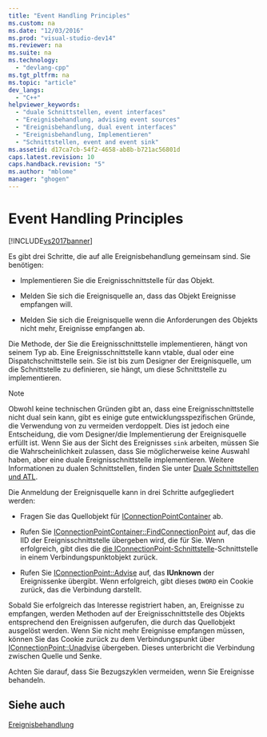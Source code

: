 ```yaml
---
title: "Event Handling Principles"
ms.custom: na
ms.date: "12/03/2016"
ms.prod: "visual-studio-dev14"
ms.reviewer: na
ms.suite: na
ms.technology: 
  - "devlang-cpp"
ms.tgt_pltfrm: na
ms.topic: "article"
dev_langs: 
  - "C++"
helpviewer_keywords: 
  - "duale Schnittstellen, event interfaces"
  - "Ereignisbehandlung, advising event sources"
  - "Ereignisbehandlung, dual event interfaces"
  - "Ereignisbehandlung, Implementieren"
  - "Schnittstellen, event and event sink"
ms.assetid: d17ca7cb-54f2-4658-ab8b-b721ac56801d
caps.latest.revision: 10
caps.handback.revision: "5"
ms.author: "mblome"
manager: "ghogen"
---
```

# Event Handling Principles
[!INCLUDE[vs2017banner](../assembler/inline/includes/vs2017banner.md)]

Es gibt drei Schritte, die auf alle Ereignisbehandlung gemeinsam sind.  Sie benötigen:  
  
-   Implementieren Sie die Ereignisschnittstelle für das Objekt.  
  
-   Melden Sie sich die Ereignisquelle an, dass das Objekt Ereignisse empfangen will.  
  
-   Melden Sie sich die Ereignisquelle wenn die Anforderungen des Objekts nicht mehr, Ereignisse empfangen ab.  
  
 Die Methode, der Sie die Ereignisschnittstelle implementieren, hängt von seinem Typ ab.  Eine Ereignisschnittstelle kann vtable, dual oder eine Dispatchschnittstelle sein.  Sie ist bis zum Designer der Ereignisquelle, um die Schnittstelle zu definieren, sie hängt, um diese Schnittstelle zu implementieren.  
  
> [!NOTE]
>  Obwohl keine technischen Gründen gibt an, dass eine Ereignisschnittstelle nicht dual sein kann, gibt es einige gute entwicklungsspezifischen Gründe, die Verwendung von zu vermeiden verdoppelt.  Dies ist jedoch eine Entscheidung, die vom Designer\/die Implementierung der Ereignisquelle erfüllt ist.  Wenn Sie aus der Sicht des Ereignisses `sink` arbeiten, müssen Sie die Wahrscheinlichkeit zulassen, dass Sie möglicherweise keine Auswahl haben, aber eine duale Ereignisschnittstelle implementieren.  Weitere Informationen zu dualen Schnittstellen, finden Sie unter [Duale Schnittstellen und ATL](../atl/dual-interfaces-and-atl.md).  
  
 Die Anmeldung der Ereignisquelle kann in drei Schritte aufgegliedert werden:  
  
-   Fragen Sie das Quellobjekt für [IConnectionPointContainer](http://msdn.microsoft.com/library/windows/desktop/ms683857) ab.  
  
-   Rufen Sie [IConnectionPointContainer::FindConnectionPoint](http://msdn.microsoft.com/library/windows/desktop/ms692476) auf, das die IID der Ereignisschnittstelle übergeben wird, die für Sie.  Wenn erfolgreich, gibt dies die [die IConnectionPoint\-Schnittstelle](http://msdn.microsoft.com/library/windows/desktop/ms694318)\-Schnittstelle in einem Verbindungspunktobjekt zurück.  
  
-   Rufen Sie [IConnectionPoint::Advise](http://msdn.microsoft.com/library/windows/desktop/ms678815) auf, das **IUnknown** der Ereignissenke übergibt.  Wenn erfolgreich, gibt dieses `DWORD` ein Cookie zurück, das die Verbindung darstellt.  
  
 Sobald Sie erfolgreich das Interesse registriert haben, an, Ereignisse zu empfangen, werden Methoden auf der Ereignisschnittstelle des Objekts entsprechend den Ereignissen aufgerufen, die durch das Quellobjekt ausgelöst werden.  Wenn Sie nicht mehr Ereignisse empfangen müssen, können Sie das Cookie zurück zu dem Verbindungspunkt über [IConnectionPoint::Unadvise](http://msdn.microsoft.com/library/windows/desktop/ms686608) übergeben.  Dieses unterbricht die Verbindung zwischen Quelle und Senke.  
  
 Achten Sie darauf, dass Sie Bezugszyklen vermeiden, wenn Sie Ereignisse behandeln.  
  
## Siehe auch  
 [Ereignisbehandlung](../atl/event-handling-and-atl.md)